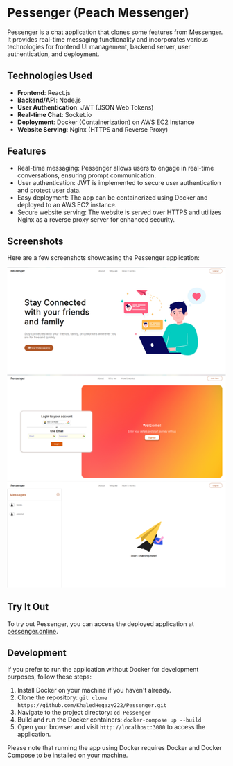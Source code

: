 # Pessenger (Peach Messenger)

Pessenger is a chat application that clones some features from Messenger. It provides real-time messaging functionality and incorporates various technologies for frontend UI management, backend server, user authentication, and deployment.

## Technologies Used

- **Frontend**: React.js
- **Backend/API**: Node.js
- **User Authentication**: JWT (JSON Web Tokens)
- **Real-time Chat**: Socket.io
- **Deployment**: Docker (Containerization) on AWS EC2 Instance
- **Website Serving**: Nginx (HTTPS and Reverse Proxy)

## Features

- Real-time messaging: Pessenger allows users to engage in real-time conversations, ensuring prompt communication.
- User authentication: JWT is implemented to secure user authentication and protect user data.
- Easy deployment: The app can be containerized using Docker and deployed to an AWS EC2 instance.
- Secure website serving: The website is served over HTTPS and utilizes Nginx as a reverse proxy server for enhanced security.

## Screenshots

Here are a few screenshots showcasing the Pessenger application:

![Screenshot 1](./docs/images/landing-page.png)
![Screenshot 2](./docs/images/login-page.png)
![Screenshot 3](./docs/images/chat-page.png)

## Try It Out

To try out Pessenger, you can access the deployed application at [pessenger.online](http://pessenger.online).

## Development

If you prefer to run the application without Docker for development purposes, follow these steps:

1. Install Docker on your machine if you haven't already.
2. Clone the repository: `git clone https://github.com/KhaledHegazy222/Pessenger.git`
3. Navigate to the project directory: `cd Pessenger`
4. Build and run the Docker containers: `docker-compose up --build`
5. Open your browser and visit `http://localhost:3000` to access the application.

Please note that running the app using Docker requires Docker and Docker Compose to be installed on your machine.
